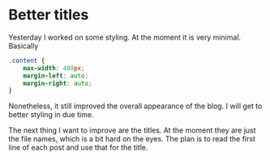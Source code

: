 # Better titles

Yesterday I worked on some styling. At the moment it is very minimal. Basically

```css
.content {
    max-width: 480px;
    margin-left: auto;
    margin-right: auto;
}
```

Nonetheless, it still improved the overall appearance of the blog. I will get to
better styling in due time.

The next thing I want to improve are the titles. At the moment they are just the
file names, which is a bit hard on the eyes. The plan is to read the first line
of each post and use that for the title.
